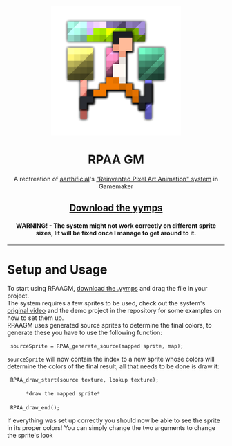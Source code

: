 <p align="center">
  <img src="https://github.com/ElectroDev1/Reinvented-Pixel-Art-Animation-GM/blob/main/logo.png" style="display:block; margin:auto; width:300px">
</p>
<h1 align="center">RPAA GM</h1>
<p align="center" >
  A rectreation of <a href="https://github.com/aarthificial">aarthificial</a>'s <a href="https://www.youtube.com/watch?v=HsOKwUwL1bE&t=2s">"Reinvented Pixel Art Animation" system</a> in Gamemaker
 </p>
 <h2 align="center"><a href="https://github.com/ElectroDev1/Reinvented-Pixel-Art-Animation-GM/releases/tag/v1.0.0">Download the yymps </a></h2>
 
 <h4 align="center">WARNING! - The system might not work correctly on different sprite sizes,  Iit will be fixed once I manage to get around to it.</h4>
 
 <hr>
 
# Setup and Usage
To start using RPAAGM, <a href="https://github.com/ElectroDev1/Reinvented-Pixel-Art-Animation-GM/releases/tag/v1.0.0">download the .yymps</a> and drag the file in your project.<br>
The system requires a few sprites to be used, check out the system's <a href="https://www.youtube.com/watch?v=HsOKwUwL1bE&t=2s">original video</a> and the demo project in the repository for some examples on how to set them up.<br>
RPAAGM uses generated source sprites to determine the final colors, to generate these you have to use the following function:<br>
```gml
 sourceSprite = RPAA_generate_source(mapped sprite, map);
```
`sourceSprite` will now contain the index to a new sprite whose colors will determine the colors of the final result, all that needs to be done is draw it:
```gml
 RPAA_draw_start(source texture, lookup texture);
 
      *draw the mapped sprite*
      
 RPAA_draw_end();
```
If everything was set up correctly you should now be able to see the sprite in its proper colors! You can simply change the two arguments to change the sprite's look
